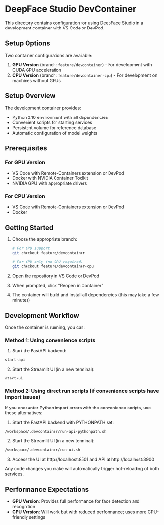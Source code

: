 # DeepFace Studio DevContainer

This directory contains configuration for using DeepFace Studio in a development container with VS Code or DevPod.

## Setup Options

Two container configurations are available:

1. **GPU Version** (branch: `feature/devcontainer`) - For development with CUDA GPU acceleration
2. **CPU Version** (branch: `feature/devcontainer-cpu`) - For development on machines without GPUs

## Setup Overview

The development container provides:

- Python 3.10 environment with all dependencies
- Convenient scripts for starting services
- Persistent volume for reference database
- Automatic configuration of model weights

## Prerequisites

### For GPU Version
- VS Code with Remote-Containers extension or DevPod
- Docker with NVIDIA Container Toolkit
- NVIDIA GPU with appropriate drivers

### For CPU Version
- VS Code with Remote-Containers extension or DevPod
- Docker

## Getting Started

1. Choose the appropriate branch:
   ```bash
   # For GPU support
   git checkout feature/devcontainer
   
   # For CPU-only (no GPU required)
   git checkout feature/devcontainer-cpu
   ```

2. Open the repository in VS Code or DevPod
3. When prompted, click "Reopen in Container"
4. The container will build and install all dependencies (this may take a few minutes)

## Development Workflow

Once the container is running, you can:

### Method 1: Using convenience scripts

1. Start the FastAPI backend:
```bash
start-api
```

2. Start the Streamlit UI (in a new terminal):
```bash
start-ui
```

### Method 2: Using direct run scripts (if convenience scripts have import issues)

If you encounter Python import errors with the convenience scripts, use these alternatives:

1. Start the FastAPI backend with PYTHONPATH set:
```bash
/workspace/.devcontainer/run-api-pythonpath.sh
```

2. Start the Streamlit UI (in a new terminal):
```bash
/workspace/.devcontainer/run-ui.sh
```

3. Access the UI at http://localhost:8501 and API at http://localhost:3900

Any code changes you make will automatically trigger hot-reloading of both services.

## Performance Expectations

- **GPU Version**: Provides full performance for face detection and recognition
- **CPU Version**: Will work but with reduced performance; uses more CPU-friendly settings
